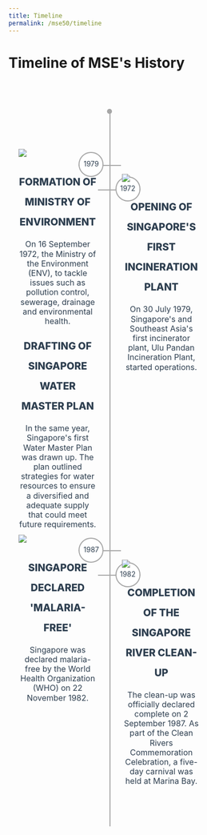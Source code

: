 ```yaml
---
title: Timeline
permalink: /mse50/timeline
---
```


<style>

*,
*:after, 
*:before {
-webkit-box-sizing: border-box; 
-moz-box-sizing: border-box; 
box-sizing: border-box;}

.container {
  margin: 50px auto;
  max-width: 1600px;
  padding: 30px 20px;

  position: relative;
}

img {
  max-width: 100%;
  margin-bottom: 10px;
}

a {
  text-decoration: none;
}
  
.clearfix:after {
  content: " ";
  display: table;
  clear: both;
} 

@media (min-width: 768px) {
  .vertical-line::after {
    top: -10px;
    right: 50%;
    background-color: #a6a6a6;
    overflow: hidden;
    position: absolute;
    content: "";
    display: block;
    height: 10px;
    width: 10px;
    border-radius: 50%;
    margin-right: -5px;
  }
  .vertical-line::before {
    top: -10px;
    right: 50%;
    background-color: #a6a6a6;
    overflow: hidden;
    position: absolute;
    content: "";
    display: block;
    height: 100%;
    width: 2px;
    margin-right: -2px;
  }
  .vesti-date-wrapper::before {
    top: 50%;
    background-color: #a6a6a6;
    overflow: hidden;
    position: absolute;
    content: "";
    display: block;
    height: 2px;
    width: 100%;
    margin-top: -2px;
    z-index: -10;
  }
}
.vesti-col {
  width: 100%;
}

.timeline-post {
  position: relative;
}

.timeline-post:nth-child(odd) {
  margin-top: 20px;
}

.timeline-post:nth-child(even) {
  margin-bottom: 0;
  margin-top: 100px;
}

.photo {
  position: relative;
}
/*Vesti date*/

.vesti-date-wrapper {
  position: absolute;
  right: 50%;
  margin-right: -25px;
  bottom: -25px;
}

.vesti-date-wrapper .vesti-date {
  width: 50px;
  height: 50px;
  text-align: center;
  background: #fff;
  padding-top: 14px;
  margin-bottom: 5px;
  border-width: 2px;
  border-style: solid;
  -webkit-border-radius: 50%;
  border-radius: 50%;
  border-color: #a6a6a6;
}

/* .vesti-date-wrapper .vesti-date .date {
  font-size: 1em;
  text-align: center;
  color: #2d3e4f;
  line-height: 0px;
  display: block;
} */

.vesti-date-wrapper .vesti-date .year {
  font-size: 1em;
  text-align: center;
  color: #2d3e4f;
  line-height: 15px;
  display: block;
  text-transform: uppercase;
}

.timeline-post:nth-child(2n+3) {
  clear: both;
}

.timeline-post:nth-child(odd) .vesti-date-wrapper .vesti-date {
  float: right;
}

.timeline-post:nth-child(even) {
  /*float: right;*/
  margin-bottom: 0;
  margin-top: 20px;
}

.timeline-post:nth-child(even) .vesti-date-wrapper {
  bottom: -25px;
  right: 50%;
  margin-right: -25px;
}

/*Vesti typography*/

.vesti-desc {
  text-align: center;
}

.vesti-desc h2 {
  color: #2d3e4f;
  text-transform: uppercase;
  font-size: 1.2em;
  font-weight: 800;
  margin-top: 35px;
  margin-bottom: 15px;
  transition-delay: 0s;
  transition-duration: 0.2s;
  transition-property: all;
  transition-timing-function: ease-out;
  line-height: 2.5rem;
}

.owl-item .vesti-desc h2 {
  margin-top: 50px;
}

.vesti-desc h2:hover {
  color: #00b388 !important;
}

.vesti-desc p {
  color: #2d3e4f;
  font-size: 16px !important;
  font-weight: 400;
  line-height: 1.2rem;
  margin-top: 10px;
  margin-bottom: 10px;
}

@media (min-width: 768px) {
  #section_2 .owl-item {
    padding: 0 20px;
  }
  .post-type-archive-vesti .container {
    max-width: 1600px;
  }
  .archive .site-content {
    margin-top: 100px;
  }
  .vesti-col {
    width: 43%;
  }
  .timeline {
    margin-top: 20px;
    margin-bottom: 50px;
    padding-top: 20px;
  }
  .vesti-date-wrapper {
    position: absolute;
    right: 150px;
    margin-right: 0px;
    bottom: auto;
  }
  .timeline-post:nth-child(odd) {
    float: left;
    margin-top: 0;
  }
  .timeline-post:nth-child(even) {
    float: right;
    margin-bottom: 0;
    margin-top: 50px;
  }
  .vesti-desc h2 {
    margin-bottom: 15px;
    margin-top: 20px;
    font-size: 20px;
  }
  .timeline-post:nth-child(odd) .vesti-date-wrapper {
    right: -75px;
    top: 55px;
  }
  .timeline-post:nth-child(even) .vesti-date-wrapper {
    left: -75px;
    bottom: 15px;
  }
  .timeline-post:nth-child(odd) .vesti-date-wrapper,
  .timeline-post:nth-child(even) .vesti-date-wrapper {
    width: 77px;
  }
}

@media (min-width: 850px) {
  .timeline-post:nth-child(odd) .vesti-date-wrapper {
    right: -80px;
  }
  .timeline-post:nth-child(even) .vesti-date-wrapper {
    left: -80px;
  }
  .timeline-post:nth-child(odd) .vesti-date-wrapper,
  .timeline-post:nth-child(even) .vesti-date-wrapper {
    width: 85px;
  }
}
  
  @media (min-width: 920px) {
  .timeline-post:nth-child(odd) .vesti-date-wrapper {
    right: -87px;
  }
  .timeline-post:nth-child(even) .vesti-date-wrapper {
    left: -87px;
  }
  .timeline-post:nth-child(odd) .vesti-date-wrapper,
  .timeline-post:nth-child(even) .vesti-date-wrapper {
    width: 85px;
  }
}

@media (min-width: 1023px) {
  .timeline-post:nth-child(odd) .vesti-date-wrapper {
    right: -65px;
  }
  .timeline-post:nth-child(even) .vesti-date-wrapper {
    left: -65px;
  }
  .timeline-post:nth-child(odd) .vesti-date-wrapper,
  .timeline-post:nth-child(even) .vesti-date-wrapper {
    width: 95px;
  }
}

@media (min-width: 1100px) {
  .timeline-post:nth-child(odd) .vesti-date-wrapper {
    right: -65px;
  }
  .timeline-post:nth-child(even) .vesti-date-wrapper {
    left: -65px;
  }
  .timeline-post:nth-child(odd) .vesti-date-wrapper,
  .timeline-post:nth-child(even) .vesti-date-wrapper {
    width: 100px;
  }
}
  
@media (min-width: 1200px) {

  .timeline-post:nth-child(odd) .vesti-date-wrapper {
    right: -70px;
    top: 55px;
  }
  .timeline-post:nth-child(even) .vesti-date-wrapper {
    left: -70px;
  }
  .timeline-post:nth-child(odd) .vesti-date-wrapper,
  .timeline-post:nth-child(even) .vesti-date-wrapper {
    width: 132px;
  }
  .owl-item .vesti-desc h2 {
    margin-top: 75px;
  }
}

  @media (min-width: 1280px) {
  
  /*  .timeline {
    margin-top: 40px;
  }*/
  .timeline-post:nth-child(even) {
    margin-top: 100px;
  }
  .vesti-date-wrapper .vesti-date {
    width: 88px;
    height: 88px;
    padding: 18px;
  }

  .vesti-date-wrapper .vesti-date .year {
    font-size: 1em;
    line-height: 50px;
  }
  
  .timeline-post:nth-child(odd) .vesti-date-wrapper {
    right: -102px;
    top: 55px;
  }
  .timeline-post:nth-child(even) .vesti-date-wrapper {
    left: -102px;
  }
  .timeline-post:nth-child(odd) .vesti-date-wrapper,
  .timeline-post:nth-child(even) .vesti-date-wrapper {
    width: 140px;
  }
}

@media (min-width: 1400px) {
  .timeline-post:nth-child(odd) .vesti-date-wrapper {
    right: -102px;
    top: 55px;
  }
  .timeline-post:nth-child(even) .vesti-date-wrapper {
    left: -102px;
  }
  .timeline-post:nth-child(odd) .vesti-date-wrapper,
  .timeline-post:nth-child(even) .vesti-date-wrapper {
    width: 146px;
  }
}

@media (min-width: 1500px) {
  .timeline-post:nth-child(odd) .vesti-date-wrapper {
    right: -155px;
    top: 55px;
  }
  .timeline-post:nth-child(even) .vesti-date-wrapper {
    left: -155px;
  }
  .timeline-post:nth-child(odd) .vesti-date-wrapper,
  .timeline-post:nth-child(even) .vesti-date-wrapper {
    width: 155px;
  }
}

@media (min-width: 1600px) {
  .timeline-post:nth-child(odd) .vesti-date-wrapper {
    right: -160px;
    top: 55px;
  }
  .timeline-post:nth-child(even) .vesti-date-wrapper {
    left: -160px;
  }
  .timeline-post:nth-child(odd) .vesti-date-wrapper,
  .timeline-post:nth-child(even) .vesti-date-wrapper {
    width: 160px;
  }
}
</style>

<h1><b>Timeline of MSE's History</b></h1><br>

<div class="container">
    <div class="timeline clearfix">
    <div class="vertical-line">
      <div id="post-1" class="vesti-col timeline-post">
        <div class="vesti-content-wrapper">
          <div class="photo">
            <img src="https://www.nas.gov.sg/archivesonline/watermark/picas_data/tn_pcd/19980005056-8073-3222-4844/img0114.jpg">
            <div class="vesti-date-wrapper">
              <div class="vesti-date">
                <span class="year">1972</span>
              </div>
            </div>
          </div>
          <div class="vesti-desc">
                <h2>Formation of Ministry of Environment</h2>
            <p>On 16 September 1972, the Ministry of the Environment (ENV), to tackle issues such as pollution control, sewerage, drainage and environmental health.</p>
                <h2>Drafting of Singapore Water Master Plan</h2>
            <p>In the same year, Singapore's first Water Master Plan was drawn up. The plan outlined strategies for water resources to ensure a diversified and adequate supply that could meet future requirements.</p>
          </div>
          </div>
        </div>
      </div>
      <div id="post-2" class="vesti-col timeline-post">
        <div class="vesti-content-wrapper">
          <div class="photo">
            <img src="https://d33wubrfki0l68.cloudfront.net/6eb7e39110590bf5fb8204ecccec7b7014025679/a98b6/images/ch1_ulu_pandan_ip.jpg">
            <div class="vesti-date-wrapper">
              <div class="vesti-date">
                <span class="year">1979</span>
              </div>
            </div>
          </div>
          <div class="vesti-desc">
              <h2>Opening of Singapore's First Incineration Plant</h2>
            <p>On 30 July 1979, Singapore's and Southeast Asia's first incinerator plant, Ulu Pandan Incineration Plant, started operations.</p>
          </div>
        </div>
      </div>
      <div id="post-3" class="vesti-col timeline-post">
        <div class="vesti-content-wrapper">
          <div class="photo">
            <img src="https://www.news-medical.net/image.axd?picture=2021%2F10%2Fshutterstock_1483138139-1.jpg">
            <div class="vesti-date-wrapper">
              <div class="vesti-date">
                <span class="year">1982</span>
              </div>
            </div>
          </div>
          <div class="vesti-desc">
              <h2>Singapore Declared 'Malaria-Free'</h2>
            <p>Singapore was declared malaria-free by the World Health Organization (WHO) on 22 November 1982.</p>
          </div>
        </div>
      </div>
      <div id="post-4" class="vesti-col timeline-post">
        <div class="vesti-content-wrapper">
          <div class="photo">
            <img src="https://www.nas.gov.sg/archivesonline/watermark/picas_data/tn_pcd/19990007092-0004-3012-0348/img047.jpg">
            <div class="vesti-date-wrapper">
              <div class="vesti-date">
                <span class="year">1987</span>
              </div>
            </div>
          </div>
          <div class="vesti-desc">
              <h2>Completion of the Singapore River Clean-Up</h2>
            <p>The clean-up was officially declared complete on 2 September 1987. As part of the Clean Rivers Commemoration Celebration, a five-day carnival was held at Marina Bay.</p>
          </div>
        </div>
      </div>
    </div>
  </div>
